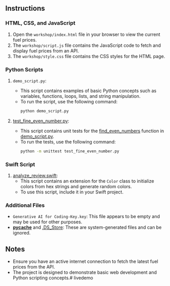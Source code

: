 
## Instructions

### HTML, CSS, and JavaScript

1. Open the `workshop/index.html` file in your browser to view the current fuel prices.
2. The `workshop/script.js` file contains the JavaScript code to fetch and display fuel prices from an API.
3. The `workshop/style.css` file contains the CSS styles for the HTML page.

### Python Scripts

1. `demo_script.py`:
    - This script contains examples of basic Python concepts such as variables, functions, loops, lists, and string manipulation.
    - To run the script, use the following command:
      ```sh
      python demo_script.py
      ```

2. [test_fine_even_number.py](http://_vscodecontentref_/8):
    - This script contains unit tests for the [find_even_numbers](http://_vscodecontentref_/9) function in [demo_script.py](http://_vscodecontentref_/10).
    - To run the tests, use the following command:
      ```sh
      python -m unittest test_fine_even_number.py
      ```

### Swift Script

1. [analyze_review.swift](http://_vscodecontentref_/11):
    - This script contains an extension for the `Color` class to initialize colors from hex strings and generate random colors.
    - To use this script, include it in your Swift project.

### Additional Files

- `Generative AI for Coding-Key.key`: This file appears to be empty and may be used for other purposes.
- [__pycache__](http://_vscodecontentref_/12) and [.DS_Store](http://_vscodecontentref_/13): These are system-generated files and can be ignored.

## Notes

- Ensure you have an active internet connection to fetch the latest fuel prices from the API.
- The project is designed to demonstrate basic web development and Python scripting concepts.# livedemo
